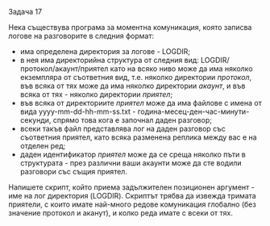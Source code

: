 Задача 17

Нека съществува програма за моментна комуникация, която записва логове на разговорите в следния формат:
- има определена директория за логове - LOGDIR;
- в нея има директорийна структура от следния вид: LOGDIR/протокол/акаунт/приятел
като на всяко ниво може да има няколко екземпляра от съответния вид, т.е. няколко директории *протокол*, 
във всяка от тях може да има няколко директории *акаунт*, и във всяка от тях - няколко директории *приятел*;
- във всяка от директориите *приятел* може да има файлове с имена от вида yyyy-mm-dd-hh-mm-ss.txt - 
година-месец-ден-час-минути-секунди, спрямо това кога е започнал даден разговор;
- всеки такъв файл представлява лог на даден разговор със съответния приятел, като всяка разменена реплика
между вас е на отделен ред;
- даден идентификатор *приятел* може да се среща няколко пъти в структурата - през различни ваши акаунти
може да сте водили разговори със същия приятел.

Напишете скрипт, който приема задължителен позиционен аргумент - име на лог директория (LOGDIR).
Скриптът трябва да извежда тримата приятели, с които имате най-много редове комуникация глобално
(без значение протокол и аканут), и колко реда имате с всеки от тях.
